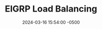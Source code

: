 ---
title: EIGRP Load Balancing
date: 2024-03-16 15:54:00 -0500
categories: [CCNP,Layer 3 Technologies,EIGRP]
tags: [eigrp]     # TAG names should always be lowercase
---